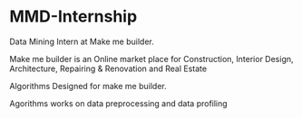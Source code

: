 # MMD-Internship

Data Mining Intern at Make me builder.


Make me builder is an Online market place for Construction, Interior Design, Architecture, Repairing & Renovation and Real Estate


Algorithms Designed for make me builder.


Agorithms works on data preprocessing and data profiling
